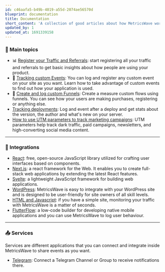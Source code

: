 ```yaml
---
id: c46aafa5-b49b-4019-a55d-2074ae56570d
blueprint: documentation
title: Documentation
short_content: 'A collection of good articles about how MetricsWave works.'
updated_by: 1
updated_at: 1691339158
---
```

### 💎 Main topics

- 📊 [Register your Traffic and Referrals](/documentation/analytics): start registering all your traffic and referrals to
  get basic insights about how people are using your product.
- 💅 [Tracking custom Events](/documentation/tracking/events): You can log and register any custom event on your site as
  you want. Learn how to take advantage of custom events to find out how your application is used.
- 📣 [Create and log custom Funnels](/documentation/tracking/funnels): Create a measure custom flows using funnels. You can see how your users are making purchases, registering or anything else.
- [Tracking deployments](/documentation/tracking/deployments): Log and event after a deploy and get stats about the
  version, the author and what's new on your server.
- [How to use UTM parameters to track marketing campaigns](/documentation/utm-parameters): UTM parameters help track dark traffic, paid campaigns, newsletters, and high-converting social media content.

---

### 🔗 Integrations

- [React](/documentation/integrations/react): free, open-source JavaScript library utilized for crafting user interfaces based on components.
- [Next.js](/documentation/integrations/next-js): a react framework for the Web. It enables you to create full-stack web applications by extending the latest React features.
- [Svelte](/documentation/integrations/svelte): a lightweight JavaScript framework for building web applications.
- [WordPress](/documentation/integrations/wordpress): MetricsWave is easy to integrate with your WordPress site and is designed to be user-friendly for site owners of all skill levels.
- [HTML and Javascript](/documentation/integrations/html-and-javascript): if you have a simple site, monitoring your traffic with MetricsWave is a matter of seconds.
- [FlutterFlow](/documentation/integrations/flutterflow): a low-code builder for developing native mobile applications and you can use MetricsWave to log user behaviour.

---

### 📤 Services

Services are different applications that you can connect and integrate inside MetricsWave to share events as you want.

- [Telegram](/documentation/services/telegram): Connect a Telegram Channel or Group to receive notifications there.